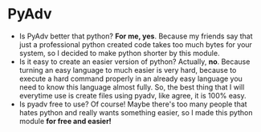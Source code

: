 # PyAdv
* Is PyAdv better that python?
**For me, yes**. Because my friends say that just a professional python created code takes too much bytes for your system, so I decided to make python shorter by this module.
* Is it easy to create an easier version of python?
Actually, **no**. Because turning an easy language to much easier is very hard, because to execute a hard command properly in an already easy language you need to know this language almost fully. So, the best thing that I will everytime use is create files using pyadv, like agree, it is 100% easy.
* Is pyadv free to use?
Of course! Maybe there's too many people that hates python and really wants something easier, so I made this python module **for free and easier!**
